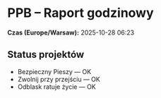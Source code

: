 # PPB – Raport godzinowy
**Czas (Europe/Warsaw):** 2025-10-28 06:23

## Status projektów
- Bezpieczny Pieszy — OK
- Zwolnij przy przejściu — OK
- Odblask ratuje życie — OK

